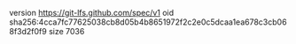 version https://git-lfs.github.com/spec/v1
oid sha256:4cca7fc77625038cb8d05b4b8651972f2c2e0c5dcaa1ea678c3cb068f3d2f0f9
size 7036
